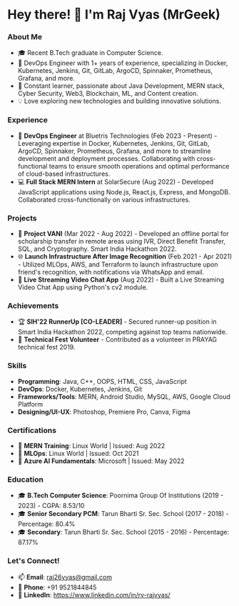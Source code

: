 # Hey there! 👋 I'm Raj Vyas (MrGeek)

### About Me
- 🎓 Recent B.Tech graduate in Computer Science.
- 💼 DevOps Engineer with 1+ years of experience, specializing in Docker, Kubernetes, Jenkins, Git, GitLab, ArgoCD, Spinnaker, Prometheus, Grafana, and more.
- 🌱 Constant learner, passionate about Java Development, MERN stack, Cyber Security, Web3, Blockchain, ML, and Content creation.
- 💡 Love exploring new technologies and building innovative solutions.

### Experience
- 💼 **DevOps Engineer** at Bluetris Technologies (Feb 2023 - Present) - Leveraging expertise in Docker, Kubernetes, Jenkins, Git, GitLab, ArgoCD, Spinnaker, Prometheus, Grafana, and more to streamline development and deployment processes. Collaborating with cross-functional teams to ensure smooth operations and optimal performance of cloud-based infrastructures.
- 💻 **Full Stack MERN Intern** at SolarSecure (Aug 2022) - Developed JavaScript applications using Node.js, React.js, Express, and MongoDB. Collaborated cross-functionally on various infrastructures.

### Projects
- 🚀 **Project VANI** (Mar 2022 - Aug 2022) - Developed an offline portal for scholarship transfer in remote areas using IVR, Direct Benefit Transfer, SQL, and Cryptography. Smart India Hackathon 2022.
- 🌐 **Launch Infrastructure After Image Recognition** (Feb 2021 - Apr 2021) - Utilized MLOps, AWS, and Terraform to launch infrastructure upon friend's recognition, with notifications via WhatsApp and email.
- 🎥 **Live Streaming Video Chat App** (Aug 2022) - Built a Live Streaming Video Chat App using Python's cv2 module.

### Achievements
- 🏆 **SIH'22 RunnerUp [CO-LEADER]** - Secured runner-up position in Smart India Hackathon 2022, competing against top teams nationwide.
- 🎪 **Technical Fest Volunteer** - Contributed as a volunteer in PRAYAG technical fest 2019.

### Skills
- **Programming**: Java, C++, OOPS, HTML, CSS, JavaScript
- **DevOps**: Docker, Kubernetes, Jenkins, Git
- **Frameworks/Tools**: MERN, Android Studio, MySQL, AWS, Google Cloud Platform
- **Designing/UI-UX**: Photoshop, Premiere Pro, Canva, Figma

### Certifications
- 📜 **MERN Training**: Linux World | Issued: Aug 2022
- 📜 **MLOps**: Linux World | Issued: Oct 2021
- 📜 **Azure AI Fundamentals**: Microsoft | Issued: May 2022

### Education
- 🎓 **B.Tech Computer Science**: Poornima Group Of Institutions (2019 - 2023) - CGPA: 8.53/10
- 🎓 **Senior Secondary PCM**: Tarun Bharti Sr. Sec. School (2017 - 2018) - Percentage: 80.4%
- 🎓 **Secondary**: Tarun Bharti Sr. Sec. School (2015 - 2016) - Percentage: 87.17%

### Let's Connect!
- 📫 **Email**: raj26vyas@gmail.com
- 📱 **Phone**: +91 9521844845
- 💼 **LinkedIn**: https://www.linkedin.com/in/rv-rajvyas/


<!---
rvrajvyas/rvrajvyas is a ✨ special ✨ repository because its `README.md` (this file) appears on your GitHub profile.
You can click the Preview link to take a look at your changes.
--->
